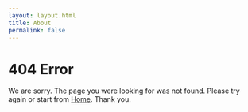 ```yaml
---
layout: layout.html
title: About
permalink: false
---
```


# 404 Error

We are sorry. The page you were looking for was not found. Please try again or start from [Home](/). Thank you.
